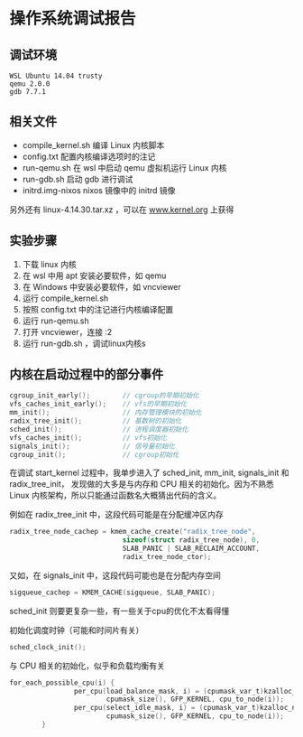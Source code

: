 # 操作系统调试报告

## 调试环境

    WSL Ubuntu 14.04 trusty
    qemu 2.0.0
    gdb 7.7.1

## 相关文件

* compile_kernel.sh 编译 Linux 内核脚本
* config.txt 配置内核编译选项时的注记
* run-qemu.sh 在 wsl 中启动 qemu 虚拟机运行 Linux 内核
* run-gdb.sh 启动 gdb 进行调试
* initrd.img-nixos nixos 镜像中的 initrd 镜像

另外还有 linux-4.14.30.tar.xz ，可以在 www.kernel.org 上获得

## 实验步骤

1. 下载 linux 内核
1. 在 wsl 中用 apt 安装必要软件，如 qemu
1. 在 Windows 中安装必要软件，如 vncviewer
1. 运行 compile_kernel.sh
1. 按照 config.txt 中的注记进行内核编译配置
1. 运行 run-qemu.sh
1. 打开 vncviewer，连接 :2
1. 运行 run-gdb.sh ，调试linux内核s

## 内核在启动过程中的部分事件
```c
cgroup_init_early();        // cgroup的早期初始化
vfs_caches_init_early();    // vfs的早期初始化
mm_init();                  // 内存管理模块的初始化
radix_tree_init();          // 基数树的初始化
sched_init();               // 进程调度器初始化
vfs_caches_init();          // vfs初始化
signals_init();             // 信号量初始化
cgroup_init();              // cgroup初始化
```

在调试 start_kernel 过程中，我单步进入了 sched_init, mm_init, signals_init 和 radix_tree_init， 发现做的大多是与内存和 CPU 相关的初始化。因为不熟悉 Linux 内核架构，所以只能通过函数名大概猜出代码的含义。

例如在 radix_tree_init 中，这段代码可能是在分配缓冲区内存
```c
radix_tree_node_cachep = kmem_cache_create("radix_tree_node",
                            sizeof(struct radix_tree_node), 0,
                            SLAB_PANIC | SLAB_RECLAIM_ACCOUNT,
                            radix_tree_node_ctor);
```

又如，在 signals_init 中，这段代码可能也是在分配内存空间
```c
sigqueue_cachep = KMEM_CACHE(sigqueue, SLAB_PANIC);
```

sched_init 则要更复杂一些，有一些关于cpu的优化不太看得懂

初始化调度时钟（可能和时间片有关）
```c
sched_clock_init();
```

与 CPU 相关的初始化，似乎和负载均衡有关
```c
for_each_possible_cpu(i) {
                per_cpu(load_balance_mask, i) = (cpumask_var_t)kzalloc_node(
                        cpumask_size(), GFP_KERNEL, cpu_to_node(i));
                per_cpu(select_idle_mask, i) = (cpumask_var_t)kzalloc_node(
                        cpumask_size(), GFP_KERNEL, cpu_to_node(i));
        }
```